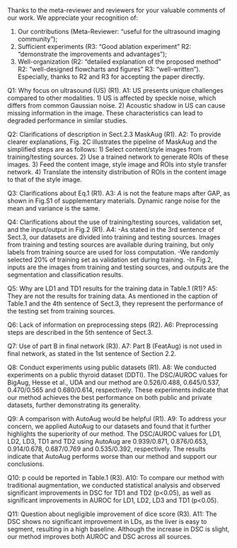 Thanks to the meta-reviewer and reviewers for your valuable comments of our work. We appreciate your recognition of:
1. Our contributions (Meta-Reviewer: “useful for the ultrasound imaging community”);
2. Sufficient experiments (R3: “Good ablation experiment” R2: “demonstrate the improvements and advantages”);
3. Well-organization (R2: “detailed explanation of the proposed method” R2: “well-designed flowcharts and figures” R3: “well-written”).
Especially, thanks to R2 and R3 for accepting the paper directly.

Q1: Why focus on ultrasound (US) (R1). A1: US presents unique challenges compared to other modalities. 1) US is affected by speckle noise, which differs from common Gaussian noise. 2) Acoustic shadow in US can cause missing information in the image. These characteristics can lead to degraded performance in similar studies.

Q2: Clarifications of description in Sect.2.3 MaskAug (R1). A2: To provide clearer explanations, Fig. 2C illustrates the pipeline of MaskAug and the simplified steps are as follows: 1) Select content/style images from training/testing sources. 2) Use a trained network to generate ROIs of these images. 3) Feed the content image, style image and ROIs into style transfer network. 4) Translate the intensity distribution of ROIs in the content image to that of the style image.

Q3: Clarifications about Eq.1 (R1). A3: $A$ is not the feature maps after GAP, as shown in Fig.S1 of supplementary materials. Dynamic range noise for the mean and variance is the same.

Q4: Clarifications about the use of training/testing sources, validation set, and the input/output in Fig.2 (R1). A4: -As stated in the 3rd sentence of Sect.3, our datasets are divided into training and testing sources. Images from training and testing sources are available during training, but only labels from training source are used for loss computation. -We randomly selected 20% of training set as validation set during training. -In Fig.2, inputs are the images from training and testing sources, and outputs are the segmentation and classification results.

Q5: Why are LD1 and TD1 results for the training data in Table.1 (R1)? A5: They are not the results for training data. As mentioned in the caption of Table.1 and the 4th sentence of Sect.3, they represent the performance of the testing set from training sources.

Q6: Lack of information on preprocessing steps (R2). A6: Preprocessing steps are described in the 5th sentence of Sect.3.

Q7: Use of part B in final network (R3). A7: Part B (FeatAug) is not used in final network, as stated in the 1st sentence of Section 2.2.

Q8: Conduct experiments using public datasets (R1). A8: We conducted experiments on a public thyroid dataset (DDTI). The DSC/AUROC values for BigAug, Hesse et al., UDA and our method are 0.526/0.488, 0.645/0.537, 0.470/0.565 and 0.680/0.614, respectively. These experiments indicate that our method achieves the best performance on both public and private datasets, further demonstrating its generality.

Q9: A comparison with AutoAug would be helpful (R1). A9: To address your concern, we applied AutoAug to our datasets and found that it further highlights the superiority of our method. The DSC/AUROC values for LD1, LD2, LD3, TD1 and TD2 using AutoAug are 0.939/0.871, 0.876/0.653, 0.914/0.678, 0.687/0.769 and 0.535/0.392, respectively. The results indicate that AutoAug performs worse than our method and support our conclusions.

Q10: p could be reported in Table.1 (R3). A10: To compare our method with traditional augmentation, we conducted statistical analysis and observed significant improvements in DSC for TD1 and TD2 (p<0.05), as well as significant improvements in AUROC for LD1, LD2, LD3 and TD1 (p<0.05).

Q11: Question about negligible improvement of dice score (R3). A11: The DSC shows no significant improvement in LDs, as the liver is easy to segment, resulting in a high baseline. Although the increase in DSC is slight, our method improves both AUROC and DSC across all sources.
